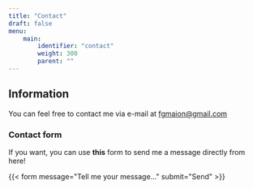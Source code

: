 ```yaml
---
title: "Contact"
draft: false
menu:
    main:
        identifier: "contact"
        weight: 300
        parent: ""
---
```

## Information
You can feel free to contact me via e-mail at fgmaion@gmail.com

### Contact form
If you want, you can use **this** form to send me a message directly from here!

{{< form message="Tell me your message..." submit="Send" >}}

